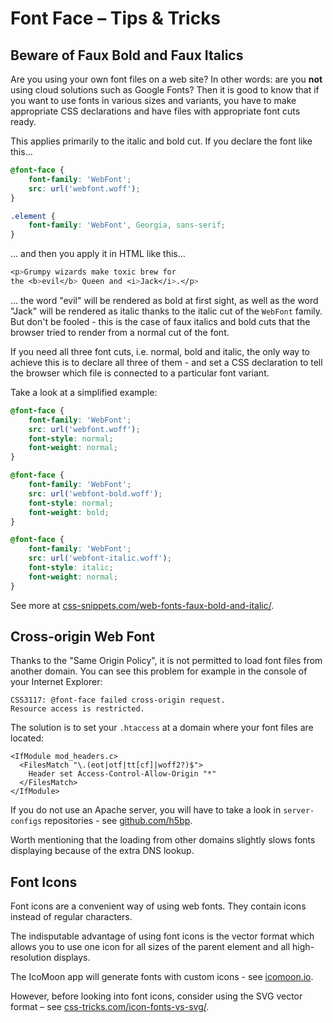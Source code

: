 Font Face – Tips & Tricks
=========================

Beware of Faux Bold and Faux Italics
------------------------------------

Are you using your own font files on a web site? In other words: are you **not**
using cloud solutions such as Google Fonts? Then it is good to know that if you
want to use fonts in various sizes and variants, you have to make appropriate
CSS declarations and have files with appropriate font cuts ready.

This applies primarily to the italic and bold cut. If you declare the font like
this…

```css
@font-face {
    font-family: 'WebFont';
    src: url('webfont.woff');
}

.element {
    font-family: 'WebFont', Georgia, sans-serif;
}
```

… and then you apply it in HTML like this…

```css
<p>Grumpy wizards make toxic brew for
the <b>evil</b> Queen and <i>Jack</i>.</p>
```

… the word "evil" will be rendered as bold at first sight, as well as the word
"Jack" will be rendered as italic thanks to the italic cut of the `WebFont`
family. But don't be fooled - this is the case of faux italics and bold cuts
that the browser tried to render from a normal cut of the font.

If you need all three font cuts, i.e. normal, bold and italic, the only way to
achieve this is to declare all three of them - and set a CSS declaration to tell
the browser which file is connected to a particular font variant.

Take a look at a simplified example:

```css
@font-face {
    font-family: 'WebFont';
    src: url('webfont.woff');
    font-style: normal;
    font-weight: normal;
}

@font-face {
    font-family: 'WebFont';
    src: url('webfont-bold.woff');
    font-style: normal;
    font-weight: bold;
}

@font-face {
    font-family: 'WebFont';
    src: url('webfont-italic.woff');
    font-style: italic;
    font-weight: normal;
}
```

See more at
[css-snippets.com/web-fonts-faux-bold-and-italic/](http://css-snippets.com/web-fonts-faux-bold-and-italic/).

Cross-origin Web Font
---------------------

Thanks to the "Same Origin Policy", it is not permitted to load font files from
another domain. You can see this problem for example in the console
of your Internet Explorer:

```
CSS3117: @font-face failed cross-origin request.
Resource access is restricted.
```

The solution is to set your `.htaccess` at a domain where your font files are
located:

```
<IfModule mod_headers.c>
  <FilesMatch "\.(eot|otf|tt[cf]|woff2?)$">
    Header set Access-Control-Allow-Origin "*"
  </FilesMatch>
</IfModule>
```

If you do not use an Apache server, you will have to take a look in
`server-configs` repositories - see
[github.com/h5bp](https://github.com/h5bp).

Worth mentioning that the loading from other domains slightly slows fonts displaying because
of the extra DNS lookup.

Font Icons
----------

Font icons are a convenient way of using web fonts. They contain icons instead
of regular characters.

The indisputable advantage of using font icons is the vector format which allows
you to use one icon for all sizes of the parent element and all high-resolution
displays.

The IcoMoon app will generate fonts with custom icons - see
[icomoon.io](http://icomoon.io).

However, before looking into font icons, consider using the SVG vector format –
see
[css-tricks.com/icon-fonts-vs-svg/](http://css-tricks.com/icon-fonts-vs-svg/).
